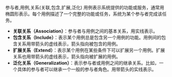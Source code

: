 参与者,用例,关系(关联,包含,扩展,泛化)
    用例表示系统提供的功能或服务，通常用椭圆形表示。每个用例描述了一个完整的功能或任务，系统为某个参与者完成该任务。
- **关联关系（Association）**：参与者与用例之间的基本关系，用实线表示。
- **包含关系（Include）**：表示某个用例总是包含另一个用例的功能。用例间的包含关系用带箭头的虚线表示，箭头指向被包含的用例。
- **扩展关系（Extend）**：表示某个用例在某些条件下可以扩展另一个用例。扩展关系也用带箭头的虚线表示，箭头指向被扩展的用例。
- **泛化关系（Generalization）**：表示参与者或用例之间的继承关系。比如，一个具体的参与者可以继承一个一般的参与者角色。用带箭头的实线表示。